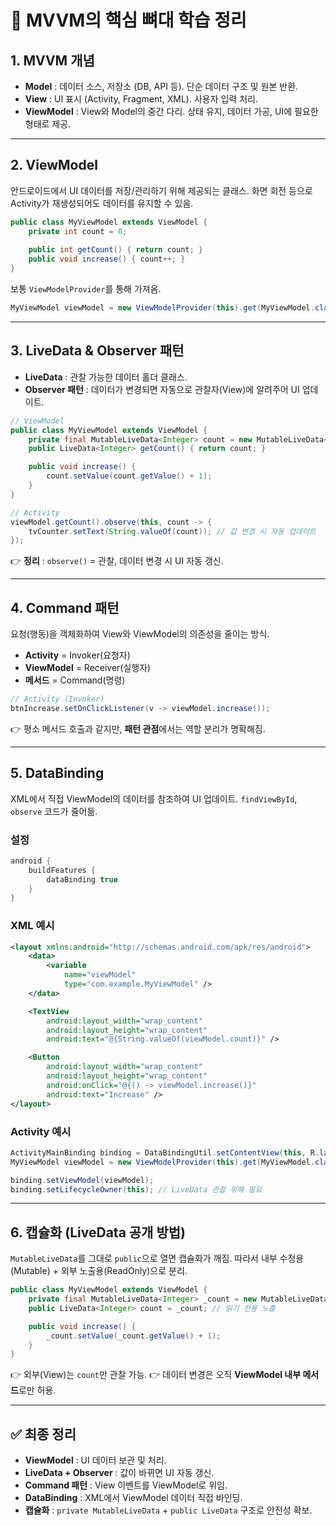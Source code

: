 # 📖 MVVM의 핵심 뼈대 학습 정리

## 1. MVVM 개념

* **Model** : 데이터 소스, 저장소 (DB, API 등). 단순 데이터 구조 및 원본 반환.
* **View** : UI 표시 (Activity, Fragment, XML). 사용자 입력 처리.
* **ViewModel** : View와 Model의 중간 다리. 상태 유지, 데이터 가공, UI에 필요한 형태로 제공.

---

## 2. ViewModel

안드로이드에서 UI 데이터를 저장/관리하기 위해 제공되는 클래스.
화면 회전 등으로 Activity가 재생성되어도 데이터를 유지할 수 있음.
```java
public class MyViewModel extends ViewModel {
    private int count = 0;
    
    public int getCount() { return count; }
    public void increase() { count++; }
}
```

보통 `ViewModelProvider`를 통해 가져옴.

```java
MyViewModel viewModel = new ViewModelProvider(this).get(MyViewModel.class);
```


---

## 3. LiveData & Observer 패턴

* **LiveData** : 관찰 가능한 데이터 홀더 클래스.
* **Observer 패턴** : 데이터가 변경되면 자동으로 관찰자(View)에 알려주어 UI 업데이트.

```java
// ViewModel
public class MyViewModel extends ViewModel {
    private final MutableLiveData<Integer> count = new MutableLiveData<>(0);
    public LiveData<Integer> getCount() { return count; }

    public void increase() {
        count.setValue(count.getValue() + 1);
    }
}

// Activity
viewModel.getCount().observe(this, count -> {
    tvCounter.setText(String.valueOf(count)); // 값 변경 시 자동 업데이트
});
```

👉 **정리** : `observe()` = 관찰, 데이터 변경 시 UI 자동 갱신.

---

## 4. Command 패턴

요청(행동)을 객체화하여 View와 ViewModel의 의존성을 줄이는 방식.

* **Activity** = Invoker(요청자)
* **ViewModel** = Receiver(실행자)
* **메서드** = Command(명령)

```java
// Activity (Invoker)
btnIncrease.setOnClickListener(v -> viewModel.increase());
```

👉 평소 메서드 호출과 같지만, **패턴 관점**에서는 역할 분리가 명확해짐.

---

## 5. DataBinding

XML에서 직접 ViewModel의 데이터를 참조하여 UI 업데이트.
`findViewById`, `observe` 코드가 줄어듦.

### 설정

```gradle
android {
    buildFeatures {
        dataBinding true
    }
}
```

### XML 예시

```xml
<layout xmlns:android="http://schemas.android.com/apk/res/android">
    <data>
        <variable
            name="viewModel"
            type="com.example.MyViewModel" />
    </data>

    <TextView
        android:layout_width="wrap_content"
        android:layout_height="wrap_content"
        android:text="@{String.valueOf(viewModel.count)}" />

    <Button
        android:layout_width="wrap_content"
        android:layout_height="wrap_content"
        android:onClick="@{() -> viewModel.increase()}"
        android:text="Increase" />
</layout>
```

### Activity 예시

```java
ActivityMainBinding binding = DataBindingUtil.setContentView(this, R.layout.activity_main);
MyViewModel viewModel = new ViewModelProvider(this).get(MyViewModel.class);

binding.setViewModel(viewModel);
binding.setLifecycleOwner(this); // LiveData 관찰 위해 필요
```

---

## 6. 캡슐화 (LiveData 공개 방법)

`MutableLiveData`를 그대로 `public`으로 열면 캡슐화가 깨짐.
따라서 내부 수정용(Mutable) + 외부 노출용(ReadOnly)으로 분리.

```java
public class MyViewModel extends ViewModel {
    private final MutableLiveData<Integer> _count = new MutableLiveData<>(0);
    public LiveData<Integer> count = _count; // 읽기 전용 노출

    public void increase() {
        _count.setValue(_count.getValue() + 1);
    }
}
```

👉 외부(View)는 `count`만 관찰 가능.
👉 데이터 변경은 오직 **ViewModel 내부 메서드**로만 허용.

---

## ✅ 최종 정리

* **ViewModel** : UI 데이터 보관 및 처리.
* **LiveData + Observer** : 값이 바뀌면 UI 자동 갱신.
* **Command 패턴** : View 이벤트를 ViewModel로 위임.
* **DataBinding** : XML에서 ViewModel 데이터 직접 바인딩.
* **캡슐화** : `private MutableLiveData` + `public LiveData` 구조로 안전성 확보.

